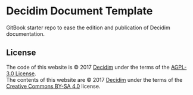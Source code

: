 # Decidim Document Template

GitBook starter repo to ease the edition and publication of Decidim documentation.

## License

The code of this website is © 2017 [Decidim](https://decidim.org) under the terms of the [AGPL-3.0 License](https://choosealicense.com/licenses/agpl-3.0/).  
The contents of this website are © 2017 [Decidim](https://decidim.org) under the terms of the [Creative Commons BY-SA 4.0](https://creativecommons.org/licenses/by-sa/4.0/deed) license.

